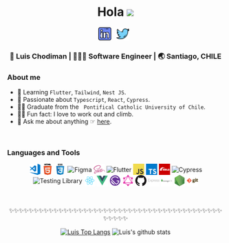 <div align="center">
  <h1> Hola <img src="https://media.giphy.com/media/hvRJCLFzcasrR4ia7z/giphy.gif" width="25px"></h1>
</div>

<p align='center'>
<a href="https://www.linkedin.com/in/luis-chodiman/"><img height="30" src="https://raw.githubusercontent.com/lechodiman/lechodiman/master/icons/linkedin.png?raw=true"></a>&nbsp;&nbsp;
<a href="https://twitter.com/ChodimanLuis"><img height="30" src="https://raw.githubusercontent.com/lechodiman/lechodiman/master/icons/twitter.png?raw=true"></a>&nbsp;&nbsp;

<div align="center">
<h3> 👦 Luis Chodiman | 👩🏻‍💻 Software Engineer | 🌏 Santiago, CHILE </h3>
</div>

### About me

- 🌱 Learning `Flutter`, `Tailwind`, `Nest JS`.
- 💪 Passionate about `Typescript`, `React`, `Cypress`.
- 👨‍🎓 Graduate from the ` Pontifical Catholic University of Chile`.
- 🧗‍♀️ Fun fact: I love to work out and climb.
- 💬 Ask me about anything ☞ [here](mailto:lechodiman@uc.cl).

<br />

### Languages and Tools

<div align="center">

<img align="center" alt="Visual Studio Code" width="26px" src="https://raw.githubusercontent.com/github/explore/80688e429a7d4ef2fca1e82350fe8e3517d3494d/topics/visual-studio-code/visual-studio-code.png" />
<img align="center" alt="HTML5" width="26px" src="https://raw.githubusercontent.com/github/explore/80688e429a7d4ef2fca1e82350fe8e3517d3494d/topics/html/html.png" />
<img align="center" alt="CSS3" width="26px" src="https://raw.githubusercontent.com/github/explore/80688e429a7d4ef2fca1e82350fe8e3517d3494d/topics/css/css.png" />
<img align="center" alt="Figma" width="26px" src="https://avatars3.githubusercontent.com/u/5155369?s=200&v=4" />
<img align="center" alt="Sass" width="26px" src="https://raw.githubusercontent.com/github/explore/80688e429a7d4ef2fca1e82350fe8e3517d3494d/topics/sass/sass.png" />
<img align="center" alt="Flutter" width="26px" src="https://avatars1.githubusercontent.com/u/14101776?s=200&v=4" />
<img align="center" alt="JavaScript" width="26px" src="https://raw.githubusercontent.com/github/explore/80688e429a7d4ef2fca1e82350fe8e3517d3494d/topics/javascript/javascript.png" />
<img align="center" alt="Typescript" width="26px" src="https://raw.githubusercontent.com/github/explore/80688e429a7d4ef2fca1e82350fe8e3517d3494d/topics/typescript/typescript.png" />
<img align="center" alt="Ruby on Rails" width="26px" src="https://raw.githubusercontent.com/github/explore/80688e429a7d4ef2fca1e82350fe8e3517d3494d/topics/rails/rails.png" />
<img align="center" alt="Cypress" width="26px" src="https://avatars0.githubusercontent.com/u/8908513?s=200&v=4" />
<img align="center" alt="Testing Library" width="26px" src="https://avatars0.githubusercontent.com/u/49996085?s=200&v=4" />
<img align="center" alt="React" width="26px" src="https://raw.githubusercontent.com/github/explore/80688e429a7d4ef2fca1e82350fe8e3517d3494d/topics/react/react.png" />
<img align="center" alt="Vue" width="26px" src="https://raw.githubusercontent.com/github/explore/80688e429a7d4ef2fca1e82350fe8e3517d3494d/topics/vue/vue.png" />
<img align="center" alt="Gatsby" width="26px" src="https://raw.githubusercontent.com/github/explore/e94815998e4e0713912fed477a1f346ec04c3da2/topics/gatsby/gatsby.png" />
<img align="center" alt="GraphQL" width="26px" src="https://raw.githubusercontent.com/github/explore/80688e429a7d4ef2fca1e82350fe8e3517d3494d/topics/graphql/graphql.png" />
<img align="center" alt="GitHub" width="26px" src="https://raw.githubusercontent.com/github/explore/78df643247d429f6cc873026c0622819ad797942/topics/github/github.png" />
<img align="center" alt="Express.js" width="26px" src="https://raw.githubusercontent.com/github/explore/80688e429a7d4ef2fca1e82350fe8e3517d3494d/topics/express/express.png" />
<img align="center" alt="MongoDB" width="26px" src="https://raw.githubusercontent.com/github/explore/80688e429a7d4ef2fca1e82350fe8e3517d3494d/topics/mongodb/mongodb.png" />
<img align="center" alt="Node.js" width="26px" src="https://raw.githubusercontent.com/github/explore/80688e429a7d4ef2fca1e82350fe8e3517d3494d/topics/nodejs/nodejs.png" />
<img align="center" alt="Git" width="26px" src="https://raw.githubusercontent.com/github/explore/80688e429a7d4ef2fca1e82350fe8e3517d3494d/topics/git/git.png" />

</div>
<br />
<br />

<div align="center">

✨✨✨✨✨✨✨✨✨✨✨✨✨✨✨✨✨✨✨✨✨✨✨✨✨✨✨✨✨✨✨✨✨✨✨✨✨✨✨✨✨✨✨✨✨✨✨✨

[![Luis Top Langs](https://github-readme-stats-c3kzqadl4.vercel.app/api/top-langs/?username=lechodiman&layout=compact)](https://github.com/anuraghazra/github-readme-stats)
![Luis's github stats](https://github-readme-stats-c3kzqadl4.vercel.app/api/?username=lechodiman&show_icons=true&title_color=1F75C8&icon_color=2AA410&text_color=043667&bg_color=ffffff)

</div>
